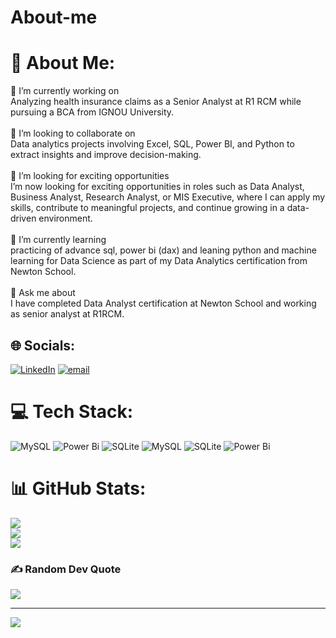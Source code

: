 # About-me


# 💫 About Me:
🔭 I’m currently working on<br>Analyzing health insurance claims as a Senior Analyst at R1 RCM while pursuing a BCA from IGNOU University.<br><br>👥 I’m looking to collaborate on<br>Data analytics projects involving Excel, SQL, Power BI, and Python to extract insights and improve decision-making.<br><br>🤝 I’m looking for exciting opportunities<br>I’m now looking for exciting opportunities in roles such as Data Analyst, Business Analyst, Research Analyst, or MIS Executive, where I can apply my skills, contribute to meaningful projects, and continue growing in a data-driven environment.<br><br>🌱 I’m currently learning<br>practicing of advance sql, power bi (dax) and leaning python and machine learning for Data Science as part of my Data Analytics certification from Newton School.<br><br>💬 Ask me about<br>I have completed Data Analyst certification at Newton School and working as senior analyst at R1RCM.<br>


## 🌐 Socials:
[![LinkedIn](https://img.shields.io/badge/LinkedIn-%230077B5.svg?logo=linkedin&logoColor=white)](https://linkedin.com/in/https://www.linkedin.com/in/roshni-kumari-4211092b9/) [![email](https://img.shields.io/badge/Email-D14836?logo=gmail&logoColor=white)](mailto:roshni91251@gmail.com) 

# 💻 Tech Stack:
![MySQL](https://img.shields.io/badge/mysql-4479A1.svg?style=for-the-badge&logo=mysql&logoColor=white) ![Power Bi](https://img.shields.io/badge/power_bi-F2C811?style=for-the-badge&logo=powerbi&logoColor=black) ![SQLite](https://img.shields.io/badge/sqlite-%2307405e.svg?style=for-the-badge&logo=sqlite&logoColor=white) ![MySQL](https://img.shields.io/badge/mysql-4479A1.svg?style=for-the-badge&logo=mysql&logoColor=white) ![SQLite](https://img.shields.io/badge/sqlite-%2307405e.svg?style=for-the-badge&logo=sqlite&logoColor=white) ![Power Bi](https://img.shields.io/badge/power_bi-F2C811?style=for-the-badge&logo=powerbi&logoColor=black)
# 📊 GitHub Stats:
![](https://github-readme-stats.vercel.app/api?username=Roshni3033&theme=dark&hide_border=false&include_all_commits=false&count_private=false)<br/>
![](https://nirzak-streak-stats.vercel.app/?user=Roshni3033&theme=dark&hide_border=false)<br/>
![](https://github-readme-stats.vercel.app/api/top-langs/?username=Roshni3033&theme=dark&hide_border=false&include_all_commits=false&count_private=false&layout=compact)

### ✍️ Random Dev Quote
![](https://quotes-github-readme.vercel.app/api?type=horizontal&theme=gruvbox)

---
[![](https://visitcount.itsvg.in/api?id=Roshni3033&icon=0&color=0)](https://visitcount.itsvg.in)

<!-- Proudly created with GPRM ( https://gprm.itsvg.in ) -->
